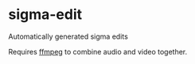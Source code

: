 # sigma-edit
Automatically generated sigma edits

Requires [ffmpeg](https://ffmpeg.org) to combine audio and video together.
